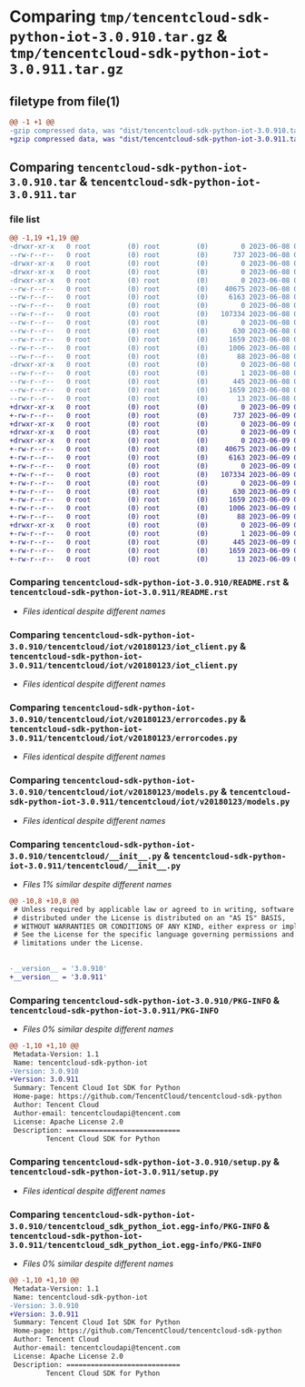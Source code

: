 # Comparing `tmp/tencentcloud-sdk-python-iot-3.0.910.tar.gz` & `tmp/tencentcloud-sdk-python-iot-3.0.911.tar.gz`

## filetype from file(1)

```diff
@@ -1 +1 @@
-gzip compressed data, was "dist/tencentcloud-sdk-python-iot-3.0.910.tar", last modified: Thu Jun  8 09:13:05 2023, max compression
+gzip compressed data, was "dist/tencentcloud-sdk-python-iot-3.0.911.tar", last modified: Fri Jun  9 02:21:16 2023, max compression
```

## Comparing `tencentcloud-sdk-python-iot-3.0.910.tar` & `tencentcloud-sdk-python-iot-3.0.911.tar`

### file list

```diff
@@ -1,19 +1,19 @@
-drwxr-xr-x   0 root         (0) root         (0)        0 2023-06-08 09:13:05.000000 tencentcloud-sdk-python-iot-3.0.910/
--rw-r--r--   0 root         (0) root         (0)      737 2023-06-08 09:13:05.000000 tencentcloud-sdk-python-iot-3.0.910/README.rst
-drwxr-xr-x   0 root         (0) root         (0)        0 2023-06-08 09:13:05.000000 tencentcloud-sdk-python-iot-3.0.910/tencentcloud/
-drwxr-xr-x   0 root         (0) root         (0)        0 2023-06-08 09:13:05.000000 tencentcloud-sdk-python-iot-3.0.910/tencentcloud/iot/
-drwxr-xr-x   0 root         (0) root         (0)        0 2023-06-08 09:13:05.000000 tencentcloud-sdk-python-iot-3.0.910/tencentcloud/iot/v20180123/
--rw-r--r--   0 root         (0) root         (0)    40675 2023-06-08 09:13:05.000000 tencentcloud-sdk-python-iot-3.0.910/tencentcloud/iot/v20180123/iot_client.py
--rw-r--r--   0 root         (0) root         (0)     6163 2023-06-08 09:13:05.000000 tencentcloud-sdk-python-iot-3.0.910/tencentcloud/iot/v20180123/errorcodes.py
--rw-r--r--   0 root         (0) root         (0)        0 2023-06-08 09:13:05.000000 tencentcloud-sdk-python-iot-3.0.910/tencentcloud/iot/v20180123/__init__.py
--rw-r--r--   0 root         (0) root         (0)   107334 2023-06-08 09:13:05.000000 tencentcloud-sdk-python-iot-3.0.910/tencentcloud/iot/v20180123/models.py
--rw-r--r--   0 root         (0) root         (0)        0 2023-06-08 09:13:05.000000 tencentcloud-sdk-python-iot-3.0.910/tencentcloud/iot/__init__.py
--rw-r--r--   0 root         (0) root         (0)      630 2023-06-08 09:13:05.000000 tencentcloud-sdk-python-iot-3.0.910/tencentcloud/__init__.py
--rw-r--r--   0 root         (0) root         (0)     1659 2023-06-08 09:13:05.000000 tencentcloud-sdk-python-iot-3.0.910/PKG-INFO
--rw-r--r--   0 root         (0) root         (0)     1006 2023-06-08 09:13:05.000000 tencentcloud-sdk-python-iot-3.0.910/setup.py
--rw-r--r--   0 root         (0) root         (0)       88 2023-06-08 09:13:05.000000 tencentcloud-sdk-python-iot-3.0.910/setup.cfg
-drwxr-xr-x   0 root         (0) root         (0)        0 2023-06-08 09:13:05.000000 tencentcloud-sdk-python-iot-3.0.910/tencentcloud_sdk_python_iot.egg-info/
--rw-r--r--   0 root         (0) root         (0)        1 2023-06-08 09:13:05.000000 tencentcloud-sdk-python-iot-3.0.910/tencentcloud_sdk_python_iot.egg-info/dependency_links.txt
--rw-r--r--   0 root         (0) root         (0)      445 2023-06-08 09:13:05.000000 tencentcloud-sdk-python-iot-3.0.910/tencentcloud_sdk_python_iot.egg-info/SOURCES.txt
--rw-r--r--   0 root         (0) root         (0)     1659 2023-06-08 09:13:05.000000 tencentcloud-sdk-python-iot-3.0.910/tencentcloud_sdk_python_iot.egg-info/PKG-INFO
--rw-r--r--   0 root         (0) root         (0)       13 2023-06-08 09:13:05.000000 tencentcloud-sdk-python-iot-3.0.910/tencentcloud_sdk_python_iot.egg-info/top_level.txt
+drwxr-xr-x   0 root         (0) root         (0)        0 2023-06-09 02:21:16.000000 tencentcloud-sdk-python-iot-3.0.911/
+-rw-r--r--   0 root         (0) root         (0)      737 2023-06-09 02:21:16.000000 tencentcloud-sdk-python-iot-3.0.911/README.rst
+drwxr-xr-x   0 root         (0) root         (0)        0 2023-06-09 02:21:16.000000 tencentcloud-sdk-python-iot-3.0.911/tencentcloud/
+drwxr-xr-x   0 root         (0) root         (0)        0 2023-06-09 02:21:16.000000 tencentcloud-sdk-python-iot-3.0.911/tencentcloud/iot/
+drwxr-xr-x   0 root         (0) root         (0)        0 2023-06-09 02:21:16.000000 tencentcloud-sdk-python-iot-3.0.911/tencentcloud/iot/v20180123/
+-rw-r--r--   0 root         (0) root         (0)    40675 2023-06-09 02:21:16.000000 tencentcloud-sdk-python-iot-3.0.911/tencentcloud/iot/v20180123/iot_client.py
+-rw-r--r--   0 root         (0) root         (0)     6163 2023-06-09 02:21:16.000000 tencentcloud-sdk-python-iot-3.0.911/tencentcloud/iot/v20180123/errorcodes.py
+-rw-r--r--   0 root         (0) root         (0)        0 2023-06-09 02:21:16.000000 tencentcloud-sdk-python-iot-3.0.911/tencentcloud/iot/v20180123/__init__.py
+-rw-r--r--   0 root         (0) root         (0)   107334 2023-06-09 02:21:16.000000 tencentcloud-sdk-python-iot-3.0.911/tencentcloud/iot/v20180123/models.py
+-rw-r--r--   0 root         (0) root         (0)        0 2023-06-09 02:21:16.000000 tencentcloud-sdk-python-iot-3.0.911/tencentcloud/iot/__init__.py
+-rw-r--r--   0 root         (0) root         (0)      630 2023-06-09 02:21:16.000000 tencentcloud-sdk-python-iot-3.0.911/tencentcloud/__init__.py
+-rw-r--r--   0 root         (0) root         (0)     1659 2023-06-09 02:21:16.000000 tencentcloud-sdk-python-iot-3.0.911/PKG-INFO
+-rw-r--r--   0 root         (0) root         (0)     1006 2023-06-09 02:21:16.000000 tencentcloud-sdk-python-iot-3.0.911/setup.py
+-rw-r--r--   0 root         (0) root         (0)       88 2023-06-09 02:21:16.000000 tencentcloud-sdk-python-iot-3.0.911/setup.cfg
+drwxr-xr-x   0 root         (0) root         (0)        0 2023-06-09 02:21:16.000000 tencentcloud-sdk-python-iot-3.0.911/tencentcloud_sdk_python_iot.egg-info/
+-rw-r--r--   0 root         (0) root         (0)        1 2023-06-09 02:21:16.000000 tencentcloud-sdk-python-iot-3.0.911/tencentcloud_sdk_python_iot.egg-info/dependency_links.txt
+-rw-r--r--   0 root         (0) root         (0)      445 2023-06-09 02:21:16.000000 tencentcloud-sdk-python-iot-3.0.911/tencentcloud_sdk_python_iot.egg-info/SOURCES.txt
+-rw-r--r--   0 root         (0) root         (0)     1659 2023-06-09 02:21:16.000000 tencentcloud-sdk-python-iot-3.0.911/tencentcloud_sdk_python_iot.egg-info/PKG-INFO
+-rw-r--r--   0 root         (0) root         (0)       13 2023-06-09 02:21:16.000000 tencentcloud-sdk-python-iot-3.0.911/tencentcloud_sdk_python_iot.egg-info/top_level.txt
```

### Comparing `tencentcloud-sdk-python-iot-3.0.910/README.rst` & `tencentcloud-sdk-python-iot-3.0.911/README.rst`

 * *Files identical despite different names*

### Comparing `tencentcloud-sdk-python-iot-3.0.910/tencentcloud/iot/v20180123/iot_client.py` & `tencentcloud-sdk-python-iot-3.0.911/tencentcloud/iot/v20180123/iot_client.py`

 * *Files identical despite different names*

### Comparing `tencentcloud-sdk-python-iot-3.0.910/tencentcloud/iot/v20180123/errorcodes.py` & `tencentcloud-sdk-python-iot-3.0.911/tencentcloud/iot/v20180123/errorcodes.py`

 * *Files identical despite different names*

### Comparing `tencentcloud-sdk-python-iot-3.0.910/tencentcloud/iot/v20180123/models.py` & `tencentcloud-sdk-python-iot-3.0.911/tencentcloud/iot/v20180123/models.py`

 * *Files identical despite different names*

### Comparing `tencentcloud-sdk-python-iot-3.0.910/tencentcloud/__init__.py` & `tencentcloud-sdk-python-iot-3.0.911/tencentcloud/__init__.py`

 * *Files 1% similar despite different names*

```diff
@@ -10,8 +10,8 @@
 # Unless required by applicable law or agreed to in writing, software
 # distributed under the License is distributed on an "AS IS" BASIS,
 # WITHOUT WARRANTIES OR CONDITIONS OF ANY KIND, either express or implied.
 # See the License for the specific language governing permissions and
 # limitations under the License.
 
 
-__version__ = '3.0.910'
+__version__ = '3.0.911'
```

### Comparing `tencentcloud-sdk-python-iot-3.0.910/PKG-INFO` & `tencentcloud-sdk-python-iot-3.0.911/PKG-INFO`

 * *Files 0% similar despite different names*

```diff
@@ -1,10 +1,10 @@
 Metadata-Version: 1.1
 Name: tencentcloud-sdk-python-iot
-Version: 3.0.910
+Version: 3.0.911
 Summary: Tencent Cloud Iot SDK for Python
 Home-page: https://github.com/TencentCloud/tencentcloud-sdk-python
 Author: Tencent Cloud
 Author-email: tencentcloudapi@tencent.com
 License: Apache License 2.0
 Description: ============================
         Tencent Cloud SDK for Python
```

### Comparing `tencentcloud-sdk-python-iot-3.0.910/setup.py` & `tencentcloud-sdk-python-iot-3.0.911/setup.py`

 * *Files identical despite different names*

### Comparing `tencentcloud-sdk-python-iot-3.0.910/tencentcloud_sdk_python_iot.egg-info/PKG-INFO` & `tencentcloud-sdk-python-iot-3.0.911/tencentcloud_sdk_python_iot.egg-info/PKG-INFO`

 * *Files 0% similar despite different names*

```diff
@@ -1,10 +1,10 @@
 Metadata-Version: 1.1
 Name: tencentcloud-sdk-python-iot
-Version: 3.0.910
+Version: 3.0.911
 Summary: Tencent Cloud Iot SDK for Python
 Home-page: https://github.com/TencentCloud/tencentcloud-sdk-python
 Author: Tencent Cloud
 Author-email: tencentcloudapi@tencent.com
 License: Apache License 2.0
 Description: ============================
         Tencent Cloud SDK for Python
```

